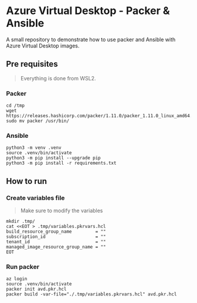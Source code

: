 # Azure Virtual Desktop - Packer & Ansible

A small repository to demonstrate how to use packer and Ansible with Azure Virtual Desktop images.

## Pre requisites

> Everything is done from WSL2.

### Packer

```shell
cd /tmp
wget https://releases.hashicorp.com/packer/1.11.0/packer_1.11.0_linux_amd64.zip
sudo mv packer /usr/bin/
```

### Ansible

```shell
python3 -m venv .venv
source .venv/bin/activate
python3 -m pip install --upgrade pip
python3 -m pip install -r requirements.txt
```

## How to run

### Create variables file

> Make sure to modify the variables

```shell
mkdir .tmp/
cat <<EOT > .tmp/variables.pkrvars.hcl
build_resource_group_name         = ""
subscription_id                   = ""
tenant_id                         = ""
managed_image_resource_group_name = ""
EOT
```

### Run packer

```shell
az login
source .venv/bin/activate
packer init avd.pkr.hcl
packer build -var-file="./.tmp/variables.pkrvars.hcl" avd.pkr.hcl
```

